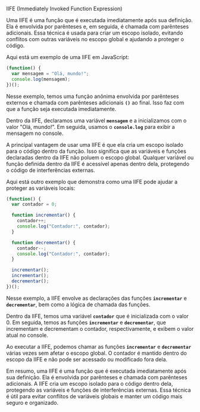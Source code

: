 IIFE (Immediately Invoked Function Expression)

Uma IIFE é uma função que é executada imediatamente após sua definição. Ela é envolvida por parênteses e, em seguida, é chamada com parênteses adicionais. Essa técnica é usada para criar um escopo isolado, evitando conflitos com outras variáveis no escopo global e ajudando a proteger o código.

Aqui está um exemplo de uma IIFE em JavaScript:

```jsx
(function() {
  var mensagem = "Olá, mundo!";
  console.log(mensagem);
})();
```

Nesse exemplo, temos uma função anônima envolvida por parênteses externos e chamada com parênteses adicionais **`()`** ao final. Isso faz com que a função seja executada imediatamente.

Dentro da IIFE, declaramos uma variável **`mensagem`** e a inicializamos com o valor "Olá, mundo!". Em seguida, usamos o **`console.log`** para exibir a mensagem no console.

A principal vantagem de usar uma IIFE é que ela cria um escopo isolado para o código dentro da função. Isso significa que as variáveis e funções declaradas dentro da IIFE não poluem o escopo global. Qualquer variável ou função definida dentro da IIFE é acessível apenas dentro dela, protegendo o código de interferências externas.

Aqui está outro exemplo que demonstra como uma IIFE pode ajudar a proteger as variáveis locais:

```javascript
(function() {
  var contador = 0;

  function incrementar() {
    contador++;
    console.log("Contador:", contador);
  }

  function decrementar() {
    contador--;
    console.log("Contador:", contador);
  }

  incrementar();
  incrementar();
  decrementar();
})();
```

Nesse exemplo, a IIFE envolve as declarações das funções **`incrementar`** e **`decrementar`**, bem como a lógica de chamada das funções.

Dentro da IIFE, temos uma variável **`contador`** que é inicializada com o valor 0. Em seguida, temos as funções **`incrementar`** e **`decrementar`**, que incrementam e decrementam o contador, respectivamente, e exibem o valor atual no console.

Ao executar a IIFE, podemos chamar as funções **`incrementar`** e **`decrementar`** várias vezes sem afetar o escopo global. O contador é mantido dentro do escopo da IIFE e não pode ser acessado ou modificado fora dela.

Em resumo, uma IIFE é uma função que é executada imediatamente após sua definição. Ela é envolvida por parênteses e chamada com parênteses adicionais. A IIFE cria um escopo isolado para o código dentro dela, protegendo as variáveis e funções de interferências externas. Essa técnica é útil para evitar conflitos de variáveis globais e manter um código mais seguro e organizado.